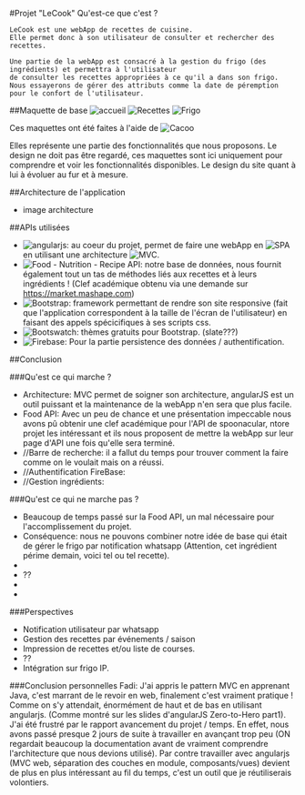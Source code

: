 #Projet "LeCook"
Qu'est-ce que c'est ?

    LeCook est une webApp de recettes de cuisine. 
    Elle permet donc à son utilisateur de consulter et rechercher des recettes.

    Une partie de la webApp est consacré à la gestion du frigo (des ingrédients) et permettra à l'utilisateur
    de consulter les recettes appropriées à ce qu'il a dans son frigo.
    Nous essayerons de gérer des attributs comme la date de péremption pour le confort de l'utilisateur. 

##Maquette de base
![accueil](http://img11.hostingpics.net/pics/118836MaquetteHome.png)
![Recettes](url)
![Frigo](url)

Ces maquettes ont été faites à l'aide de ![Cacoo](url)

Elles représente une partie des fonctionnalités que nous proposons. Le design ne doit pas être regardé, ces maquettes sont ici uniquement pour comprendre et voir les fonctionnalités disponibles.
Le design du site quant à lui à évoluer au fur et à mesure.

##Architecture de l'application
* image architecture

##APIs utilisées
* ![angularjs](https://angularjs.org/): au coeur du projet, permet de faire une webApp en ![SPA](https://en.wikipedia.org/wiki/Single-page_application) en utilisant une architecture ![MVC](https://openclassrooms.com/courses/apprenez-a-programmer-en-java/mieux-structurer-son-code-le-pattern-mvc).
* ![Food - Nutrition - Recipe API](https://market.mashape.com/spoonacular/recipe-food-nutrition): notre base de données, nous fournit également tout un tas de méthodes liés aux recettes et à leurs ingrédients ! (Clef académique obtenu via une demande sur https://market.mashape.com)
* ![Bootstrap](http://www.w3schools.com/bootstrap/): framework permettant de rendre son site responsive (fait que l'application correspondent à la taille de l'écran de l'utilisateur) en faisant des appels spécicifiques à ses scripts css.
* ![Bootswatch](https://bootswatch.com/): thèmes gratuits pour Bootstrap. (slate???)
* ![Firebase](https://firebase.google.com/docs/auth/): Pour la partie persistence des données / authentification.


##Conclusion

###Qu'est ce qui marche ?
* Architecture: MVC permet de soigner son architecture, angularJS est un outil puissant et la maintenance de la webApp n'en sera que plus facile.
* Food API: Avec un peu de chance et une présentation impeccable nous avons pû obtenir une clef académique pour l'API de spoonacular, ntore projet les intéressant et ils nous proposent de mettre la webApp sur leur page d'API une fois qu'elle sera terminé.
* //Barre de recherche: il a fallut du temps pour trouver comment la faire comme on le voulait mais on a réussi.
* //Authentification FireBase:
* //Gestion ingrédients: 

###Qu'est ce qui ne marche pas ?
* Beaucoup de temps passé sur la Food API, un mal nécessaire pour l'accomplissement du projet.
* Conséquence: nous ne pouvons combiner notre idée de base qui était de gérer le frigo par notification whatsapp (Attention, cet ingrédient périme demain, voici tel ou tel recette).
* 
* ??
*
*


###Perspectives
* Notification utilisateur par whatsapp 
* Gestion des recettes par événements / saison
* Impression de recettes et/ou liste de courses.
* ??
* Intégration sur frigo IP.

###Conclusion personnelles
Fadi: 
J'ai appris le pattern MVC en apprenant Java, c'est marrant de le revoir en web, finalement c'est vraiment pratique ! Comme on s'y attendait, énormément de haut et de bas en utilisant angularjs.
(Comme montré sur les slides d'angularJS Zero-to-Hero part1). J'ai été frustré par le rapport avancement du projet / temps. 
En effet, nous avons passé presque 2 jours de suite à travailler en avançant trop peu (ON regardait beaucoup la documentation avant de vraiment comprendre l'architecture que nous devions utilisé). 
Par contre travailler avec angularjs (MVC web, séparation des couches en module, composants/vues) devient de plus en plus intéressant au fil du temps, c'est un outil que je réutiliserais volontiers.